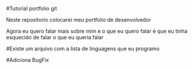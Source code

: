 #Tutorial portfolio git

Neste repositorio colocarei meu portfolio de desenvolvedor

Agora eu quero falar mais sobre mim e o que eu quero falar é que
eu tinha esquecido de falar o que eu queria falar

#Existe um arquivo com a lista de linguagens que eu programo

#Adiciona BugFix